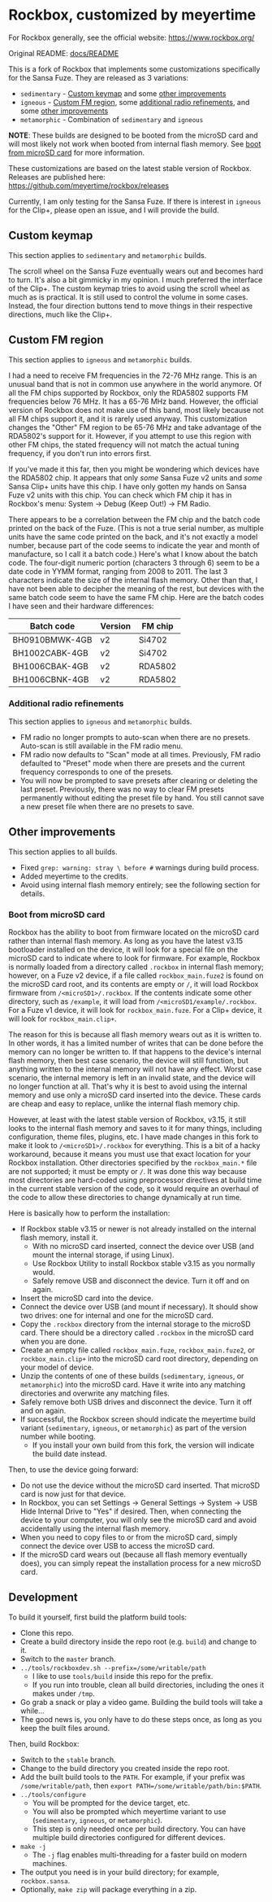 # Rockbox, customized by meyertime

For Rockbox generally, see the official website: https://www.rockbox.org/

Original README: [docs/README](docs/README)

This is a fork of Rockbox that implements some customizations specifically for the Sansa Fuze.  They are released as 3 variations:

- `sedimentary` - [Custom keymap](#custom-keymap) and some [other improvements](#other-improvements)
- `igneous` - [Custom FM region](#custom-fm-region), some [additional radio refinements](#additional-radio-refinements), and some [other improvements](#other-improvements)
- `metamorphic` - Combination of `sedimentary` and `igneous`

**NOTE**: These builds are designed to be booted from the microSD card and will most likely not work when booted from internal flash memory.  See [boot from microSD card](#boot-from-microsd-card) for more information.

These customizations are based on the latest stable version of Rockbox.  Releases are published here: https://github.com/meyertime/rockbox/releases

Currently, I am only testing for the Sansa Fuze.  If there is interest in `igneous` for the Clip+, please open an issue, and I will provide the build.

## Custom keymap

This section applies to `sedimentary` and `metamorphic` builds.

The scroll wheel on the Sansa Fuze eventually wears out and becomes hard to turn.  It's also a bit gimmicky in my opinion.  I much preferred the interface of the Clip+.  The custom keymap tries to avoid using the scroll wheel as much as is practical.  It is still used to control the volume in some cases.  Instead, the four direction buttons tend to move things in their respective directions, much like the Clip+.

## Custom FM region

This section applies to `igneous` and `metamorphic` builds.

I had a need to receive FM frequencies in the 72-76 MHz range.  This is an unusual band that is not in common use anywhere in the world anymore.  Of all the FM chips supported by Rockbox, only the RDA5802 supports FM frequencies below 76 MHz.  It has a 65-76 MHz band.  However, the official version of Rockbox does not make use of this band, most likely because not all FM chips support it, and it is rarely used anyway.  This customization changes the "Other" FM region to be 65-76 MHz and take advantage of the RDA5802's support for it.  However, if you attempt to use this region with other FM chips, the stated frequency will not match the actual tuning frequency, if you don't run into errors first.

If you've made it this far, then you might be wondering which devices have the RDA5802 chip.  It appears that only _some_ Sansa Fuze v2 units and _some_ Sansa Clip+ units have this chip.  I have only gotten my hands on Sansa Fuze v2 units with this chip.  You can check which FM chip it has in Rockbox's menu: System -> Debug (Keep Out!) -> FM Radio.

There appears to be a correlation between the FM chip and the batch code printed on the back of the Fuze.  (This is not a true serial number, as multiple units have the same code printed on the back, and it's not exactly a model number, because part of the code seems to indicate the year and month of manufacture, so I call it a batch code.)  Here's what I know about the batch code.  The four-digit numeric portion (characters 3 through 6) seem to be a date code in YYMM format, ranging from 2008 to 2011.  The last 3 characters indicate the size of the internal flash memory.  Other than that, I have not been able to decipher the meaning of the rest, but devices with the same batch code seem to have the same FM chip.  Here are the batch codes I have seen and their hardware differences:

Batch code     | Version | FM chip
-------------- | ------- | -------
BH0910BMWK-4GB | v2      | Si4702
BH1002CABK-4GB | v2      | Si4702
BH1006CBAK-4GB | v2      | RDA5802
BH1006CBNK-4GB | v2      | RDA5802

### Additional radio refinements

This section applies to `igneous` and `metamorphic` builds.

- FM radio no longer prompts to auto-scan when there are no presets.  Auto-scan is still available in the FM radio menu.
- FM radio now defaults to "Scan" mode at all times.  Previously, FM radio defaulted to "Preset" mode when there are presets and the current frequency corresponds to one of the presets.
- You will now be prompted to save presets after clearing or deleting the last preset.  Previously, there was no way to clear FM presets permanently without editing the preset file by hand.  You still cannot save a new preset file when there are no presets to save.

## Other improvements

This section applies to all builds.

- Fixed `grep: warning: stray \ before #` warnings during build process.
- Added meyertime to the credits.
- Avoid using internal flash memory entirely; see the following section for details.

### Boot from microSD card

Rockbox has the ability to boot from firmware located on the microSD card rather than internal flash memory.  As long as you have the latest v3.15 bootloader installed on the device, it will look for a special file on the microSD card to indicate where to look for firmware.  For example, Rockbox is normally loaded from a directory called `.rockbox` in internal flash memory; however, on a Fuze v2 device, if a file called `rockbox_main.fuze2` is found on the microSD card root, and its contents are empty or `/`, it will load Rockbox firmware from `/<microSD1>/.rockbox`.  If the contents indicate some other directory, such as `/example`, it will load from `/<microSD1/example/.rockbox`.  For a Fuze v1 device, it will look for `rockbox_main.fuze`.  For a Clip+ device, it will look for `rockbox_main.clip+`.

The reason for this is because all flash memory wears out as it is written to.  In other words, it has a limited number of writes that can be done before the memory can no longer be written to.  If that happens to the device's internal flash memory, then best case scenario, the device will still function, but anything written to the internal memory will not have any effect.  Worst case scenario, the internal memory is left in an invalid state, and the device will no longer function at all.  That's why it is best to avoid using the internal memory and use only a microSD card inserted into the device.  These cards are cheap and easy to replace, unlike the internal flash memory chip.

However, at least with the latest stable version of Rockbox, v3.15, it still looks to the internal flash memory and saves to it for many things, including configuration, theme files, plugins, etc.  I have made changes in this fork to make it look to `/<microSD1>/.rockbox` for everything.  This is a bit of a hacky workaround, because it means you must use that exact location for your Rockbox installation.  Other directories specified by the `rockbox_main.*` file are not supported; it must be empty or `/`.  It was done this way because most directories are hard-coded using preprocessor directives at build time in the current stable version of the code, so it would require an overhaul of the code to allow these directories to change dynamically at run time.

Here is basically how to perform the installation:

- If Rockbox stable v3.15 or newer is not already installed on the internal flash memory, install it.
    - With no microSD card inserted, connect the device over USB (and mount the internal storage, if using Linux).
    - Use Rockbox Utility to install Rockbox stable v3.15 as you normally would.
    - Safely remove USB and disconnect the device.  Turn it off and on again.
- Insert the microSD card into the device.
- Connect the device over USB (and mount if necessary).  It should show two drives: one for internal and one for the microSD card.
- Copy the `.rockbox` directory from the internal storage to the microSD card.  There should be a directory called `.rockbox` in the microSD card when you are done.
- Create an empty file called `rockbox_main.fuze`, `rockbox_main.fuze2`, or `rockbox_main.clip+` into the microSD card root directory, depending on your model of device.
- Unzip the contents of one of these builds (`sedimentary`, `igneous`, or `metamorphic`) into the microSD card.  Have it write into any matching directories and overwrite any matching files.
- Safely remove both USB drives and disconnect the device.  Turn it off and on again.
- If successful, the Rockbox screen should indicate the meyertime build variant (`sedimentary`, `igneous`, or `metamorphic`) as part of the version number while booting.
    - If you install your own build from this fork, the version will indicate the build date instead.

Then, to use the device going forward:

- Do not use the device without the microSD card inserted.  That microSD card is now just for that device.
- In Rockbox, you can set Settings -> General Settings -> System -> USB Hide Internal Drive to "Yes" if desired.  Then, when connecting the device to your computer, you will only see the microSD card and avoid accidentally using the internal flash memory.
- When you need to copy files to or from the microSD card, simply connect the device over USB to access the microSD card.
- If the microSD card wears out (because all flash memory eventually does), you can simply repeat the installation process for a new microSD card.

## Development

To build it yourself, first build the platform build tools:

- Clone this repo.
- Create a build directory inside the repo root (e.g. `build`) and change to it.
- Switch to the `master` branch.
- `../tools/rockboxdev.sh --prefix=/some/writable/path`
    - I like to use `tools/build` inside this repo for the prefix.
    - If you run into trouble, clean all build directories, including the ones it makes under `/tmp`.
- Go grab a snack or play a video game.  Building the build tools will take a while...
- The good news is, you only have to do these steps once, as long as you keep the built files around.

Then, build Rockbox:

- Switch to the `stable` branch.
- Change to the build directory you created inside the repo root.
- Add the built build tools to the `PATH`.  For example, if your prefix was `/some/writable/path`, then `export PATH=/some/writable/path/bin:$PATH`.
- `../tools/configure`
    - You will be prompted for the device target, etc.
    - You will also be prompted which meyertime variant to use (`sedimentary`, `igneous`, or `metamorphic`).
    - This step is only needed once per build directory.  You can have multiple build directories configured for different devices.
- `make -j`
    - The `-j` flag enables multi-threading for a faster build on modern machines.
- The output you need is in your build directory; for example, `rockbox.sansa`.
- Optionally, `make zip` will package everything in a zip.
